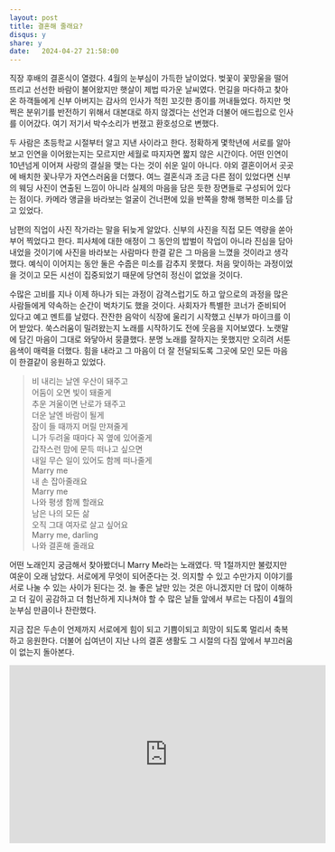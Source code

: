 ```yaml
---
layout: post
title: 결혼해 줄래요?
disqus: y
share: y
date:   2024-04-27 21:58:00
---
```


직장 후배의 결혼식이 열렸다. 4월의 눈부심이 가득한 날이었다. 벚꽃이 꽃망울을 떨어뜨리고 선선한 바람이 불어왔지만 햇살이 제법 따가운 날씨였다. 먼길을 마다하고 찾아온 하객들에게 신부 아버지는 감사의 인사가 적힌 꼬깃한 종이를 꺼내들었다. 하지만 멋쩍은 분위기를 반전하기 위해서 대본대로 하지 않겠다는 선언과 더불어 애드립으로 인사를 이어갔다. 여기 저기서 박수소리가 번졌고 환호성으로 변했다.

두 사람은 초등학교 시절부터 알고 지낸 사이라고 한다. 정확하게 몇학년에 서로를 알아보고 인연을 이어왔는지는 모르지만 세월로 따지자면 짧지 않은 시간이다. 어떤 인연이 10년넘게 이어져 사랑의 결실을 맺는 다는 것이 쉬운 일이 아니다. 야외 결혼이어서 곳곳에 배치한 꽃나무가 자연스러움을 더했다. 여느 결혼식과 조금 다른 점이 있었다면 신부의 웨딩 사진이 연출된 느낌이 아니라 실제의 마음을 담은 듯한 장면들로 구성되어 있다는 점이다. 카메라 앵글을 바라보는 얼굴이 건너편에 있을 반쪽을 향해 행복한 미소를 담고 있었다.

남편의 직업이 사진 작가라는 말을 뒤늦게 알았다. 신부의 사진을 직접 모든 역량을 쏟아 부어 찍었다고 한다. 피사체에 대한 애정이 그 동안의 밥벌이 작업이 아니라 진심을 담아내었을 것이기에 사진을 바라보는 사람마다 한결 같은 그 마음을 느꼈을 것이라고 생각했다. 예식이 이어지는 동안 둘은 수줍은 미소를 감추지 못했다. 처음 맞이하는 과정이었을 것이고 모든 시선이 집중되었기 때문에 당연히 정신이 없었을 것이다.

수많은 고비를 지나 이제 하나가 되는 과정이 감격스럽기도 하고 앞으로의 과정을 많은 사람들에게 약속하는 순간이 벅차기도 했을 것이다. 사회자가 특별한 코너가 준비되어 있다고 예고 멘트를 날렸다. 잔잔한 음악이 식장에 울리기 시작했고 신부가 마이크를 이어 받았다. 쑥스러움이 밀려왔는지 노래를 시작하기도 전에 웃음을 지어보였다. 노랫말에 담긴 마음이 그대로 와닿아서 뭉클했다. 분명 노래를 잘하지는 못했지만 오히려 서툰 음색이 매력을 더했다. 힘을 내라고 그 마음이 더 잘 전달되도록 그곳에 모인 모든 마음이 한결같이 응원하고 있었다.

>비 내리는 날엔 우산이 돼주고  
어둠이 오면 빛이 돼줄게  
추운 겨울이면 난로가 돼주고  
더운 날엔 바람이 될게  
잠이 들 때까지 머릴 만져줄게  
니가 두려울 때마다 꼭 옆에 있어줄게  
갑작스런 맘에 문득 떠나고 싶으면  
내일 무슨 일이 있어도 함께 떠나줄게  
Marry me  
내 손 잡아줄래요  
Marry me  
나와 평생 함께 할래요  
남은 나의 모든 삶  
오직 그대 여자로 살고 싶어요  
Marry me, darling  
나와 결혼해 줄래요  

어떤 노래인지 궁금해서 찾아봤더니 Marry Me라는 노래였다. 딱 1절까지만 불렀지만 여운이 오래 남았다. 서로에게 무엇이 되어준다는 것. 의지할 수 있고 수만가지 이야기를 서로 나눌 수 있는 사이가 된다는 것. 늘 좋은 날만 있는 것은 아니겠지만 더 많이 이해하고 더 깊이 공감하고 더 험난하게 지나쳐야 할 수 많은 날들 앞에서 부르는 다짐이 4월의 눈부심 만큼이나 찬란했다.  

 지금 잡은 두손이 언제까지 서로에게 힘이 되고 기쁨이되고 희망이 되도록 멀리서 축복하고 응원한다. 더불어 십여년이 지난 나의 결혼 생활도 그 시절의 다짐 앞에서 부끄러움이 없는지 돌아본다.

 <iframe width="560" height="315" src="https://www.youtube.com/embed/czH-H8zJJY8?si=PW7DqBtlMjeAFlq6" title="YouTube video player" frameborder="0" allow="accelerometer; autoplay; clipboard-write; encrypted-media; gyroscope; picture-in-picture; web-share" referrerpolicy="strict-origin-when-cross-origin" allowfullscreen></iframe>

